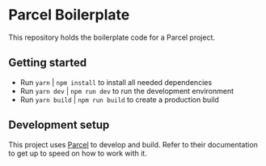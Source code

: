 # Parcel Boilerplate

This repository holds the boilerplate code for a Parcel project.

## Getting started

- Run `yarn` | `npm install` to install all needed dependencies
- Run `yarn dev` | `npm run dev` to run the development environment
- Run `yarn build` | `npm run build` to create a production build

## Development setup

This project uses [Parcel](https://parceljs.org/) to develop and build. Refer to their documentation to get up to speed on how to work with it.
